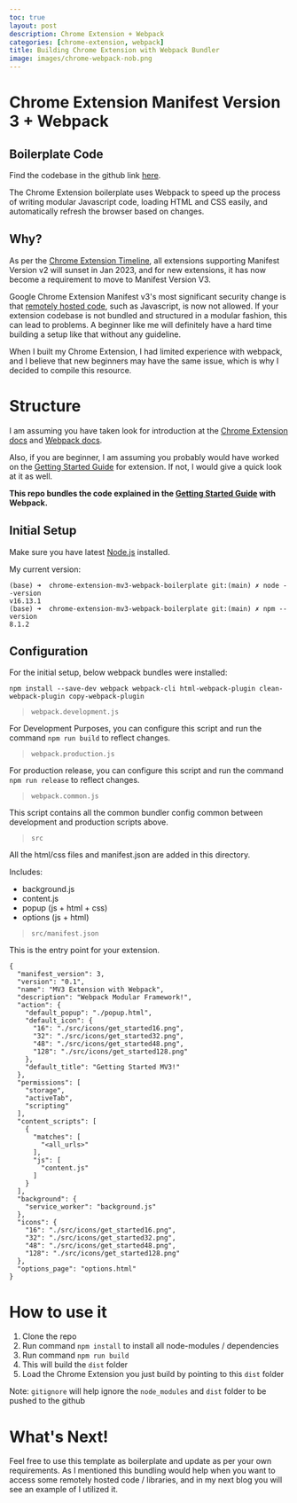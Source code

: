 ```yaml
---
toc: true
layout: post
description: Chrome Extension + Webpack
categories: [chrome-extension, webpack]
title: Building Chrome Extension with Webpack Bundler
image: images/chrome-webpack-nob.png
---
```


# Chrome Extension Manifest Version 3 + Webpack  

## Boilerplate Code 

Find the codebase in the github link [here](https://github.com/RasikaWarade/chrome-extension-mv3-webpack-boilerplate).

The Chrome Extension boilerplate uses Webpack to speed up the process of writing modular Javascript code, loading HTML and CSS easily, and automatically refresh the browser based on changes.

## Why?

As per the [Chrome Extension Timeline](https://developer.chrome.com/docs/extensions/mv3/mv2-sunset/), all extensions supporting Manifest Version v2 will sunset in Jan 2023, and for new extensions, it has now become a requirement to move to Manifest Version V3.

Google Chrome Extension Manifest v3's most significant security change is that [remotely hosted code](https://developer.chrome.com/docs/extensions/mv3/intro/mv3-overview/#remotely-hosted-code), such as Javascript, is now not allowed. If your extension codebase is not bundled and structured in a modular fashion, this can lead to problems. A beginner like me will definitely have a hard time building a setup like that without any guideline. 

When I built my Chrome Extension, I had limited experience with webpack, and I believe that new beginners may have the same issue, which is why I decided to compile this resource.


# Structure

I am assuming you have taken look for introduction at the [Chrome Extension docs](https://developer.chrome.com/docs/extensions/mv3/getstarted/) and [Webpack docs](https://webpack.js.org/).

Also, if you are beginner, I am assuming you probably would have worked on the [Getting Started Guide](https://developer.chrome.com/docs/extensions/mv3/getstarted/) for extension. If not, I would give a quick look at it as well.

**This repo bundles the code explained in the [Getting Started Guide](https://developer.chrome.com/docs/extensions/mv3/getstarted/) with Webpack.**

## Initial Setup

Make sure you have latest [Node.js](https://formulae.brew.sh/formula/node) installed.

My current version:
```
(base) ➜  chrome-extension-mv3-webpack-boilerplate git:(main) ✗ node --version
v16.13.1
(base) ➜  chrome-extension-mv3-webpack-boilerplate git:(main) ✗ npm --version
8.1.2

```

## Configuration

For the initial setup, below webpack bundles were installed:

`npm install --save-dev webpack webpack-cli html-webpack-plugin clean-webpack-plugin copy-webpack-plugin`


> `webpack.development.js`

For Development Purposes, you can configure this script and run the command `npm run build` to reflect changes.

> `webpack.production.js`

For production release, you can configure this script and run the command `npm run release`  to reflect changes.

> `webpack.common.js`

This script contains all the common bundler config common between development and production scripts above.

> `src`

All the html/css files and manifest.json are added in this directory.

Includes:
- background.js
- content.js
- popup (js + html + css)
- options (js + html)


> `src/manifest.json`

This is the entry point for your extension.


```
{
  "manifest_version": 3,
  "version": "0.1",
  "name": "MV3 Extension with Webpack",
  "description": "Webpack Modular Framework!",
  "action": {
    "default_popup": "./popup.html",
    "default_icon": {
      "16": "./src/icons/get_started16.png",
      "32": "./src/icons/get_started32.png",
      "48": "./src/icons/get_started48.png",
      "128": "./src/icons/get_started128.png"
    },
    "default_title": "Getting Started MV3!"
  },
  "permissions": [
    "storage",
    "activeTab",
    "scripting"
  ],
  "content_scripts": [
    {
      "matches": [
        "<all_urls>"
      ],
      "js": [
        "content.js"
      ]
    }
  ],
  "background": {
    "service_worker": "background.js"
  },
  "icons": {
    "16": "./src/icons/get_started16.png",
    "32": "./src/icons/get_started32.png",
    "48": "./src/icons/get_started48.png",
    "128": "./src/icons/get_started128.png"
  },
  "options_page": "options.html"
}
```


# How to use it

1. Clone the repo
2. Run command `npm install` to install all node-modules / dependencies
4. Run command `npm run build`
5. This will build the `dist` folder
6. Load the Chrome Extension you just build by pointing to this `dist` folder

Note: `gitignore` will help ignore the `node_modules` and `dist` folder to be pushed to the github


# What's Next!

Feel free to use this template as boilerplate and update as per your own requirements. As I mentioned this bundling would help when you want to access some remotely hosted code / libraries, and in my next blog you will see an example of I utilized it.